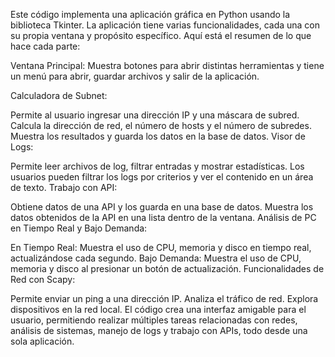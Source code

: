 Este código implementa una aplicación gráfica en Python usando la biblioteca Tkinter. La aplicación tiene varias funcionalidades, cada una con su propia ventana y propósito específico. Aquí está el resumen de lo que hace cada parte:

Ventana Principal: Muestra botones para abrir distintas herramientas y tiene un menú para abrir, guardar archivos y salir de la aplicación.

Calculadora de Subnet:

Permite al usuario ingresar una dirección IP y una máscara de subred.
Calcula la dirección de red, el número de hosts y el número de subredes.
Muestra los resultados y guarda los datos en la base de datos.
Visor de Logs:

Permite leer archivos de log, filtrar entradas y mostrar estadísticas.
Los usuarios pueden filtrar los logs por criterios y ver el contenido en un área de texto.
Trabajo con API:

Obtiene datos de una API y los guarda en una base de datos.
Muestra los datos obtenidos de la API en una lista dentro de la ventana.
Análisis de PC en Tiempo Real y Bajo Demanda:

En Tiempo Real: Muestra el uso de CPU, memoria y disco en tiempo real, actualizándose cada segundo.
Bajo Demanda: Muestra el uso de CPU, memoria y disco al presionar un botón de actualización.
Funcionalidades de Red con Scapy:

Permite enviar un ping a una dirección IP.
Analiza el tráfico de red.
Explora dispositivos en la red local.
El código crea una interfaz amigable para el usuario, permitiendo realizar múltiples tareas relacionadas con redes, análisis de sistemas, manejo de logs y trabajo con APIs, todo desde una sola aplicación.
